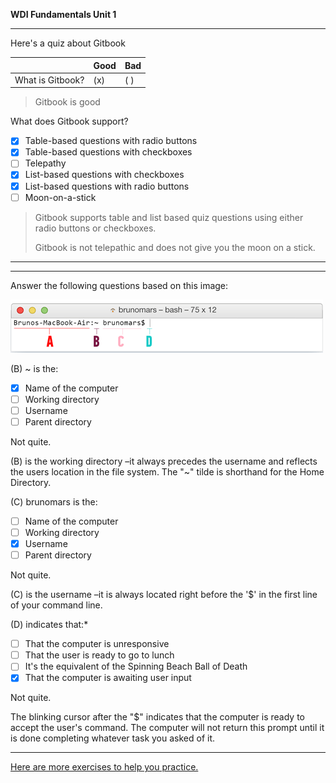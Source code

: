 **WDI Fundamentals Unit 1**


---

Here's a quiz about Gitbook

|                  | Good | Bad |
| ---------------- | ---- | --- |
| What is Gitbook? | (x)  | ( ) |

> Gitbook is good

What does Gitbook support?
- [x] Table-based questions with radio buttons
- [x] Table-based questions with checkboxes
- [ ] Telepathy
- [x] List-based questions with checkboxes
- [x] List-based questions with radio buttons
- [ ] Moon-on-a-stick

> Gitbook supports table and list based quiz questions using either radio buttons or checkboxes.
>
> Gitbook is not telepathic and does not give you the moon on a stick.

---


---

Answer the following questions based on this image:

![:image](../assets/chapter1/quiz1.gif)

(B) ~ is the:

- [x] Name of the computer
- [ ] Working directory
- [ ] Username
- [ ] Parent directory

Not quite.

(B) is the working directory –it always precedes the username and reflects the users location in the file system. The "~" tilde is shorthand for the Home Directory.

(C) brunomars is the:
- [ ] Name of the computer
- [ ] Working directory
- [x] Username
- [ ] Parent directory

Not quite.

(C) is the username –it is always located right before the '$' in the first line of your command line.

(D) indicates that:*
- [ ] That the computer is unresponsive
- [ ] That the user is ready to go to lunch
- [ ] It's the equivalent of the Spinning Beach Ball of Death
- [x] That the computer is awaiting user input

Not quite.

The blinking cursor after the "$" indicates that the computer is ready to accept the user's command.  The computer will not return this prompt until it is done completing whatever task you asked of it.

---

<!--
<div class="typeform-widget" data-url="https://gahub.typeform.com/to/eAqkKr" data-text="NEW Fundamentals 1.1" style="width:100%;height:500px;"></div>
<script>(function(){var qs,js,q,s,d=document,gi=d.getElementById,ce=d.createElement,gt=d.getElementsByTagName,id='typef_orm',b='https://s3-eu-west-1.amazonaws.com/share.typeform.com/';if(!gi.call(d,id)){js=ce.call(d,'script');js.id=id;js.src=b+'widget.js';q=gt.call(d,'script')[0];q.parentNode.insertBefore(js,q)}})()</script>

*These quizzes can be fickle –if you do not see anything below, please try refreshing the page!
-->


[Here are more exercises to help you practice.](04_exercise.md)
